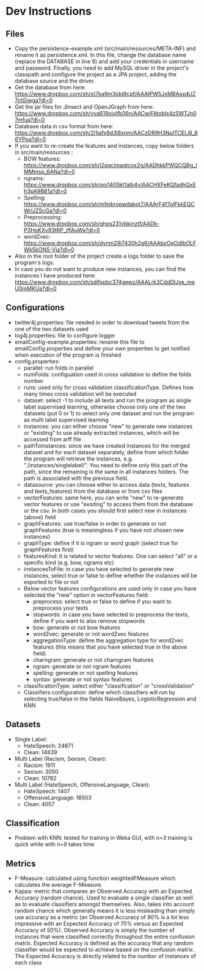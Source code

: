 # Dev Instructions

## Files
* Copy the persistence-example.xml (src/main/resources/META-INF) and rename it as persistence.xml. In this file, 
change the database name (replace the DATABASE in line 9) and add your credentials in username and password. 
Finally, you need to add MySQL driver in the project's classpath and configure the project as a JPA project, 
adding the database source and the driver.
* Get the database from here: https://www.dropbox.com/sh/xt7ka9m3jdq9cpf/AAAtPW5JxMBAsxdUZ7ctGiwga?dl=0
* Get the jar files for JInsect and OpenJGraph from here: https://www.dropbox.com/sh/yya619oixlfk06n/AACwiFAtoblx4z5WTJn07mfua?dl=0
* Database data in csv format from here: https://www.dropbox.com/sh/2i1iafx8d3l8xnm/AACzDR9H3NuITCELi8_86YPpa?dl=0
* If you want to re-create the features and instances, copy below folders in src/main/resources :
    * BOW features: https://www.dropbox.com/sh/j2qqcimaqtcox2g/AADhkkPWQCQBg_IMMmsp_6ANa?dl=0
    * ngrams: https://www.dropbox.com/sh/qoj1405kt1alb4v/AACHXFeKQfadhQxEh3pA9B81a?dl=0
    * Spelling: https://www.dropbox.com/sh/mfejbropwdakot7/AAArF4f7olFkkEQCWrlJZScGa?dl=0
    * Preprocessing: https://www.dropbox.com/sh/ghps231vbkinztf/AADk-P3HoKXy93tRP_iffAuWa?dl=0
    * word2vec: https://www.dropbox.com/sh/dynm29i7430h2g6/AAAbxOeOdIbOLFWk5kONS-Via?dl=0
* Also in the root folder of the project create a logs folder to save the program's logs.
* In case you do not want to produce new instances, you can find the instances I have produced here: https://www.dropbox.com/sh/sdifspbc374gewz/AAALrk3CddDIJxe_meU0mMKUa?dl=0

## Configurations

* twitter4j.properties: file needed in order to download tweets from the one of the two datasets used
* log4j.properties: file to configure logger
* emailConfig-example.properties: rename this file to emailConfig.properties and define your own properties to get notified when execution of the program is finished
* config.properties: 
	* parallel: run folds in parallel
	* numFolds: configuation used in cross validation to define the folds number
	* runs: used only for cross validation classificationType. Defines how many times cross validation will be executed
	* dataset: select -1 to include all texts and run the program as single label supervised learning, otherwise choose only one of the two datasets (put 0 or 1) to select only one dataset and run the program as multi label supervised learning
	* instances: you can either choose "new" to generate new instances or "existing" to use already extracted instances, which will be accessed from arff file
	* pathToInstances: since we have created instances for the merged dataset and for each dataset separately, define from which folder the program will retrieve the instances, e.g. "./instances/singlelabel/". You need to define only this part of the path, since the remaining is the same in all instances folders. The path is associated with the previous field.
	* datasource: you can choose either to access data (texts, features and texts_features) from the database or from csv files
	* vectorFeatures: same here, you can write "new" to re-generate vector features or use "existing" to access them from the database or the csv. In both cases you should first select new in instances (above) field
	* graphFeatures: use true/false in order to generate or not graphFeatures (true is meaningless if you have not chosen new instances)
	* graphType: define if it is ngram or word graph (select true for graphFeatures first)
	* featuresKind: it is related to vector features. One can select "all" or a specific kind (e.g. bow, ngrams etc)
	* instancesToFile: in case you have selected to generate new instances, select true or false to define whether the instances will be exported to file or not
	* Below vector features configurations are used only in case you have selected the "new" option in vectorFeatures field:
		* preprocess: select true or false to define if you want to preprocess your texts
		* stopwords: in case you have selected to preprocess the texts, define if you want to also remove stopwords
		* bow: generate or not bow features
		* word2vec: generate or not word2vec features
		* aggregationType: define the aggregation type for word2vec features (this means that you have selected true in the above field)
		* charngram: generate or not charngram features
		* ngram: generate or not ngram features
		* spelling: generate or not spelling features
		* syntax: generate or not syntax features
	* classificationType: select either "classification" or "crossValidation"
	* Classifiers configuration: define which classifiers will run by selecting true/false in the fields NaiveBayes, LogisticRegression and KNN
	
## Datasets

* Single Label:
	* HateSpeech: 24871
	*  Clean: 14839
* Multi Label (Racism, Sexism, Clean):
	* Racism: 1911
	* Sexism: 3050
   	* Clean: 10782
* Multi Label (HateSpeech, OffensiveLanguage, Clean):
   	* HateSpeech: 1407
   	* OffensiveLanguage: 18503
   	* Clean: 4057

## Classification

* Problem with KNN: tested for training in Weka GUI, with n=3 training is quick while with n=9 takes time
   	
## Metrics

* F-Measure: calculated using function weightedFMeasure which calculates the average F-Measure.
* Kappa: metric that compares an Observed Accuracy with an Expected Accuracy (random chance). Used to evaluate a single classifier as well as to evaluate classifiers amongst themselves. Also, takes into account random chance which generally means it is less misleading than simply use accuracy as a metric (an Observed Accuracy of 80% is a lot less impressive with an Expected Accuracy of 75% versus an Expected Accuracy of 50%). Observed Accuracy is simply the number of instances that were classified correctly throughout the entire confusion matrix. Expected Accuracy is defined as the accuracy that any random classifier would be expected to achieve based on the confusion matrix. The Expected Accuracy is directly related to the number of instances of each class